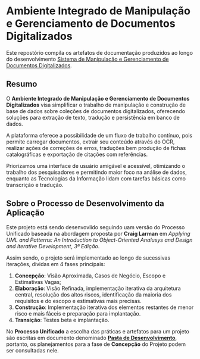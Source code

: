 # Ambiente Integrado de Manipulação e Gerenciamento de Documentos Digitalizados

Este repostório compila os artefatos de documentação produzidos ao longo do desenvolvimento [Sistema de Manipulação e Gerenciamento de Documentos Digitalizados](https://github.com/rib-thiago/projeto_tcc).


## Resumo

O **Ambiente Integrado de Manipulação e Gerenciamento de Documentos Digitalizados** visa simplificar o trabalho de manipulação e construção de base de dados sobre coleções de documentos digitalizados, oferecendo soluções para extração de texto, tradução e persistência em banco de dados.

A plataforma oferece a possibilidade de um fluxo de trabalho contínuo, pois permite carregar documentos, extrair seu conteúdo através do OCR, realizar ações de correções de erros, traduções bem produção de fichas catalográficas e exportação de citações com referências.

Priorizamos uma interface de usuário amigável e acessível, otimizando o trabalho dos pesquisadores e permitindo maior foco na análise de dados, enquanto as Tecnologias da Informação lidam com tarefas básicas como transcrição e tradução.

## Sobre o Processo de Desenvolvimento da Aplicação

Este projeto está sendo desenvovlido seguindo uam versão do Processo Unificado baseada na abordagem proposta por **Craig Larman** em *Applying UML and Patterns: An Introduction to Object-Oriented Analusys and Design and Iterative Development*, *3ª Edição*.

Assim sendo, o projeto será implementado ao longo de sucessivas iterações, dividas em 4 fases principais:

1. **Concepção**: Visão Aproximada, Casos de Negócio, Escopo e Estimativas Vagas;
2. **Elaboração**: Visão Refinada, implementação iterativa da arquitetura central, resolução dos altos riscos, identificação da maioria dos requisitos e do escopo e estimativas mais precisas.
3. **Construção**: Implementação iterativa dos elementos restantes de menor risco e mais fáceis e preparação para implantação.
4. **Transição**: Testes beta e implantação.

No **Processo Unificado** a escolha das práticas e artefatos para um projeto são escritas em documento denominado **[Pasta de Desenvolvimento](https://github.com/rib-thiago/Documentacao/blob/main/Pasta%20de%20Desenvolvimento.md)**, portanto, os planejamentos para a fase de **Concepção** do Projeto podem ser consultadas nele.
